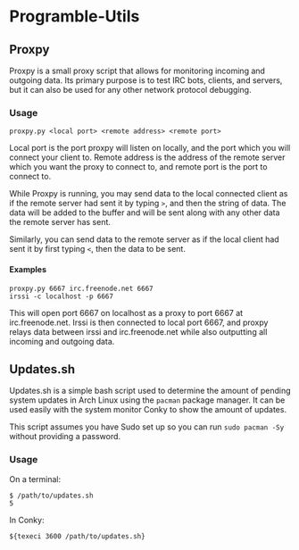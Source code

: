 Programble-Utils
================

Proxpy
------

Proxpy is a small proxy script that allows for monitoring incoming and
outgoing data. Its primary purpose is to test IRC bots, clients, and
servers, but it can also be used for any other network protocol
debugging.

### Usage

    proxpy.py <local port> <remote address> <remote port>

Local port is the port proxpy will listen on locally, and the port
which you will connect your client to. Remote address is the address
of the remote server which you want the proxy to connect to, and
remote port is the port to connect to.

While Proxpy is running, you may send data to the local connected
client as if the remote server had sent it by typing `>`, and then the
string of data. The data will be added to the buffer and will be sent
along with any other data the remote server has sent.

Similarly, you can send data to the remote server as if the local
client had sent it by first typing `<`, then the data to be sent.

#### Examples

    proxpy.py 6667 irc.freenode.net 6667
    irssi -c localhost -p 6667

This will open port 6667 on localhost as a proxy to port 6667 at
irc.freenode.net. Irssi is then connected to local port 6667, and
proxpy relays data between irssi and irc.freenode.net while also
outputting all incoming and outgoing data.

Updates.sh
----------

Updates.sh is a simple bash script used to determine the amount of
pending system updates in Arch Linux using the `pacman` package
manager. It can be used easily with the system monitor Conky to show
the amount of updates.

This script assumes you have Sudo set up so you can run `sudo pacman
-Sy` without providing a password.

### Usage

On a terminal:

    $ /path/to/updates.sh
    5

In Conky:

    ${texeci 3600 /path/to/updates.sh}

